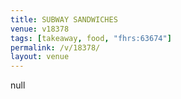 ```yaml
---
title: SUBWAY SANDWICHES
venue: v18378
tags: [takeaway, food, "fhrs:63674"]
permalink: /v/18378/
layout: venue
---
```

null